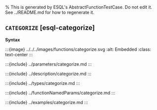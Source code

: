 % This is generated by ESQL's AbstractFunctionTestCase. Do not edit it. See ../README.md for how to regenerate it.

## `CATEGORIZE` [esql-categorize]

**Syntax**

:::{image} ../../../images/functions/categorize.svg
:alt: Embedded
:class: text-center
:::


:::{include} ../parameters/categorize.md
:::

:::{include} ../description/categorize.md
:::

:::{include} ../types/categorize.md
:::

:::{include} ../functionNamedParams/categorize.md
:::

:::{include} ../examples/categorize.md
:::
